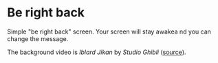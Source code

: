 # Be right back

Simple "be right back" screen. Your screen will stay awakea nd you can change the message.

The background video is *Iblard Jikan* by *Studio Ghibli* ([source](https://www.dailymotion.com/video/xjoea3)).
